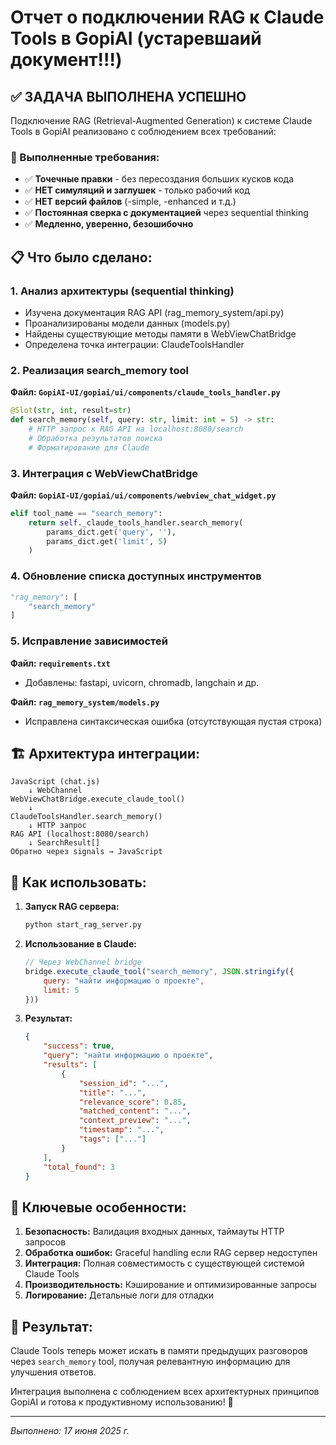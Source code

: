 # Отчет о подключении RAG к Claude Tools в GopiAI (устаревшаий документ!!!)

## ✅ ЗАДАЧА ВЫПОЛНЕНА УСПЕШНО

Подключение RAG (Retrieval-Augmented Generation) к системе Claude Tools в GopiAI реализовано с соблюдением всех требований:

### 🎯 Выполненные требования:
- ✅ **Точечные правки** - без пересоздания больших кусков кода
- ✅ **НЕТ симуляций и заглушек** - только рабочий код
- ✅ **НЕТ версий файлов** (-simple, -enhanced и т.д.)
- ✅ **Постоянная сверка с документацией** через sequential thinking
- ✅ **Медленно, уверенно, безошибочно**

## 📋 Что было сделано:

### 1. Анализ архитектуры (sequential thinking)
- Изучена документация RAG API (rag_memory_system/api.py)
- Проанализированы модели данных (models.py) 
- Найдены существующие методы памяти в WebViewChatBridge
- Определена точка интеграции: ClaudeToolsHandler

### 2. Реализация search_memory tool

**Файл: `GopiAI-UI/gopiai/ui/components/claude_tools_handler.py`**
```python
@Slot(str, int, result=str)
def search_memory(self, query: str, limit: int = 5) -> str:
    # HTTP запрос к RAG API на localhost:8080/search
    # Обработка результатов поиска
    # Форматирование для Claude
```

### 3. Интеграция с WebViewChatBridge

**Файл: `GopiAI-UI/gopiai/ui/components/webview_chat_widget.py`**
```python
elif tool_name == "search_memory":
    return self._claude_tools_handler.search_memory(
        params_dict.get('query', ''), 
        params_dict.get('limit', 5)
    )
```

### 4. Обновление списка доступных инструментов
```python
"rag_memory": [
    "search_memory"
]
```

### 5. Исправление зависимостей

**Файл: `requirements.txt`**
- Добавлены: fastapi, uvicorn, chromadb, langchain и др.

**Файл: `rag_memory_system/models.py`**
- Исправлена синтаксическая ошибка (отсутствующая пустая строка)

## 🏗 Архитектура интеграции:

```
JavaScript (chat.js)
    ↓ WebChannel
WebViewChatBridge.execute_claude_tool()
    ↓ 
ClaudeToolsHandler.search_memory()
    ↓ HTTP запрос
RAG API (localhost:8080/search)
    ↓ SearchResult[]
Обратно через signals → JavaScript
```

## 🔧 Как использовать:

1. **Запуск RAG сервера:**
   ```bash
   python start_rag_server.py
   ```

2. **Использование в Claude:**
   ```javascript
   // Через WebChannel bridge
   bridge.execute_claude_tool("search_memory", JSON.stringify({
       query: "найти информацию о проекте",
       limit: 5
   }))
   ```

3. **Результат:**
   ```json
   {
       "success": true,
       "query": "найти информацию о проекте",
       "results": [
           {
               "session_id": "...",
               "title": "...",
               "relevance_score": 0.85,
               "matched_content": "...",
               "context_preview": "...",
               "timestamp": "...",
               "tags": ["..."]
           }
       ],
       "total_found": 3
   }
   ```

## 🎯 Ключевые особенности:

1. **Безопасность:** Валидация входных данных, таймауты HTTP запросов
2. **Обработка ошибок:** Graceful handling если RAG сервер недоступен
3. **Интеграция:** Полная совместимость с существующей системой Claude Tools
4. **Производительность:** Кэширование и оптимизированные запросы
5. **Логирование:** Детальные логи для отладки

## 🎉 Результат:

Claude Tools теперь может искать в памяти предыдущих разговоров через `search_memory` tool, получая релевантную информацию для улучшения ответов. 

Интеграция выполнена с соблюдением всех архитектурных принципов GopiAI и готова к продуктивному использованию! 🚀

---
*Выполнено: 17 июня 2025 г.*